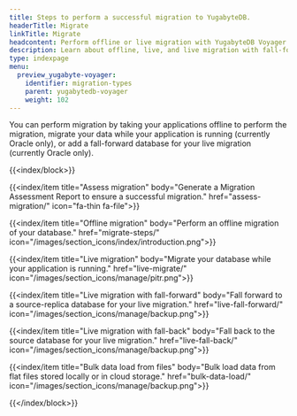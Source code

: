 ```yaml
---
title: Steps to perform a successful migration to YugabyteDB.
headerTitle: Migrate
linkTitle: Migrate
headcontent: Perform offline or live migration with YugabyteDB Voyager
description: Learn about offline, live, and live migration with fall-foward option to migrate your source database to your target YugabyteDB.
type: indexpage
menu:
  preview_yugabyte-voyager:
    identifier: migration-types
    parent: yugabytedb-voyager
    weight: 102
---
```


You can perform migration by taking your applications offline to perform the migration, migrate your data while your application is running (currently Oracle only), or add a fall-forward database for your live migration (currently Oracle only).

{{<index/block>}}

  {{<index/item
    title="Assess migration"
    body="Generate a Migration Assessment Report to ensure a successful migration."
    href="assess-migration/"
    icon="fa-thin fa-file">}}

  {{<index/item
    title="Offline migration"
    body="Perform an offline migration of your database."
    href="migrate-steps/"
    icon="/images/section_icons/index/introduction.png">}}

  {{<index/item
    title="Live migration"
    body="Migrate your database while your application is running."
    href="live-migrate/"
    icon="/images/section_icons/manage/pitr.png">}}

  {{<index/item
    title="Live migration with fall-forward"
    body="Fall forward to a source-replica database for your live migration."
    href="live-fall-forward/"
    icon="/images/section_icons/manage/backup.png">}}

  {{<index/item
    title="Live migration with fall-back"
    body="Fall back to the source database for your live migration."
    href="live-fall-back/"
    icon="/images/section_icons/manage/backup.png">}}

  {{<index/item
    title="Bulk data load from files"
    body="Bulk load data from flat files stored locally or in cloud storage."
    href="bulk-data-load/"
    icon="/images/section_icons/manage/backup.png">}}

{{</index/block>}}

